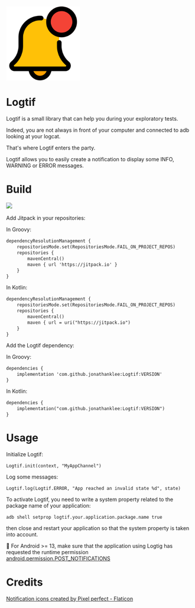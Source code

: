 <p align="left"><img src="https://github.com/jonathanklee/Logtif/blob/main/notification.png" width="200"/></p>

# Logtif

Logtif is a small library that can help you during your exploratory tests.

Indeed, you are not always in front of your computer and connected to adb looking at your logcat.

That's where Logtif enters the party.

Logtif allows you to easily create a notification to display some INFO, WARNING or ERROR messages.

# Build

[![](https://jitpack.io/v/jonathanklee/Logtif.svg)](https://jitpack.io/#jonathanklee/Logtif)

Add Jitpack in your repositories:

In Groovy:

```
dependencyResolutionManagement {
    repositoriesMode.set(RepositoriesMode.FAIL_ON_PROJECT_REPOS)
    repositories {
        mavenCentral()
        maven { url 'https://jitpack.io' }
    }
}
```

In Kotlin:

```
dependencyResolutionManagement {
    repositoriesMode.set(RepositoriesMode.FAIL_ON_PROJECT_REPOS)
    repositories {
        mavenCentral()
        maven { url = uri("https://jitpack.io")
    }
}
```

Add the Logtif dependency:

In Groovy:

```
dependencies {
    implementation 'com.github.jonathanklee:Logtif:VERSION'
}
```

In Kotlin:

```
dependencies {
    implementation("com.github.jonathanklee:Logtif:VERSION")
}
```

# Usage

Initialize Logtif:

```
Logtif.init(context, "MyAppChannel")
```

Log some messages:

```
Logtif.log(Logtif.ERROR, "App reached an invalid state %d", state)
```

To activate Logtif, you need to write a system property related to the package name of your application:

```
adb shell setprop logtif.your.application.package.name true
```

then close and restart your application so that the system property is taken into account.

:memo: For Android >= 13, make sure that the application using Logtig has requested the runtime permission [android.permission.POST_NOTIFICATIONS](https://developer.android.com/reference/android/Manifest.permission#POST_NOTIFICATIONS)

# Credits

<a href="https://www.flaticon.com/free-icons/notification" title="notification icons">Notification icons created by Pixel perfect - Flaticon</a>
